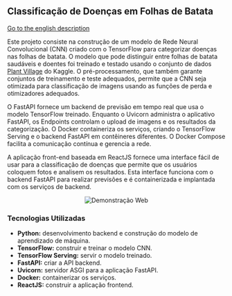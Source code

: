## Classificação de Doenças em Folhas de Batata

[Go to the english description](https://github.com/Anotherafael/STUDY_PotatoDisease)

Este projeto consiste na construção de um modelo de Rede Neural Convolucional (CNN) criado com o TensorFlow para categorizar doenças nas folhas de batata. O modelo que pode distinguir entre folhas de batata saudáveis e doentes foi treinado e testado usando o conjunto de dados [Plant Village](https://www.kaggle.com/datasets/arjuntejaswi/plant-village) do Kaggle. O pré-processamento, que também garante conjuntos de treinamento e teste adequados, permite que a CNN seja otimizada para classificação de imagens usando as funções de perda e otimizadores adequados.

O FastAPI fornece um backend de previsão em tempo real que usa o modelo TensorFlow treinado. Enquanto o Uvicorn administra o aplicativo FastAPI, os Endpoints controlam o upload de imagens e os resultados da categorização. O Docker containeriza os serviços, criando o TensorFlow Serving e o backend FastAPI em contêineres diferentes. O Docker Compose facilita a comunicação contínua e gerencia a rede.

A aplicação front-end baseada em ReactJS fornece uma interface fácil de usar para a classificação de doenças que permite que os usuários coloquem fotos e analisem os resultados. Esta interface funciona com o backend FastAPI para realizar previsões e é containerizada e implantada com os serviços de backend.

<center>

![Demonstração Web](assets/potato-disease-home-page.gif "Demonstração Web")

</center>

### Tecnologias Utilizadas

- **Python:** desenvolvimento backend e construção do modelo de aprendizado de máquina.
- **TensorFlow:** construir e treinar o modelo CNN.
- **TensorFlow Serving:** servir o modelo treinado.
- **FastAPI:** criar a API backend.
- **Uvicorn:** servidor ASGI para a aplicação FastAPI.
- **Docker:** containerizar os serviços.
- **ReactJS:** construir a aplicação frontend.
